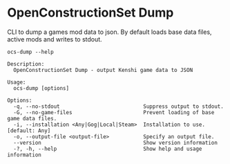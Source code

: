 # OpenConstructionSet Dump
CLI to dump a games mod data to json.
By default loads base data files, active mods and writes to stdout.

```
ocs-dump --help

Description:
  OpenConstructionSet Dump - output Kenshi game data to JSON

Usage:
  ocs-dump [options]

Options:
  -q, --no-stdout                           Suppress output to stdout.
  -G, --no-game-files                       Prevent loading of base game data files.
  -i, --installation <Any|Gog|Local|Steam>  Installation to use. [default: Any]
  -o, --output-file <output-file>           Specify an output file.
  --version                                 Show version information
  -?, -h, --help                            Show help and usage information
  ```